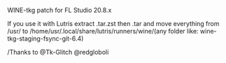 WINE-tkg patch for FL Studio 20.8.x

If you use it with Lutris extract .tar.zst then .tar and move everything from /usr/ to /home/usr/.local/share/lutris/runners/wine/(any folder like: wine-tkg-staging-fsync-git-6.4)

/Thanks to @Tk-Glitch @redgloboli
